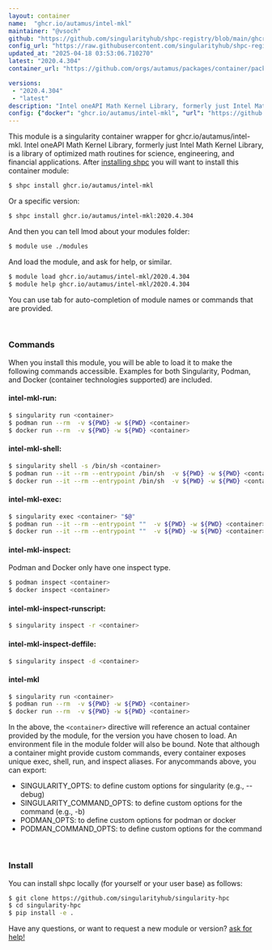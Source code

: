 ```yaml
---
layout: container
name:  "ghcr.io/autamus/intel-mkl"
maintainer: "@vsoch"
github: "https://github.com/singularityhub/shpc-registry/blob/main/ghcr.io/autamus/intel-mkl/container.yaml"
config_url: "https://raw.githubusercontent.com/singularityhub/shpc-registry/main/ghcr.io/autamus/intel-mkl/container.yaml"
updated_at: "2025-04-18 03:53:06.710270"
latest: "2020.4.304"
container_url: "https://github.com/orgs/autamus/packages/container/package/intel-mkl"

versions:
 - "2020.4.304"
 - "latest"
description: "Intel oneAPI Math Kernel Library, formerly just Intel Math Kernel Library, is a library of optimized math routines for science, engineering, and financial applications."
config: {"docker": "ghcr.io/autamus/intel-mkl", "url": "https://github.com/orgs/autamus/packages/container/package/intel-mkl", "maintainer": "@vsoch", "description": "Intel oneAPI Math Kernel Library, formerly just Intel Math Kernel Library, is a library of optimized math routines for science, engineering, and financial applications.", "latest": {"2020.4.304": "sha256:63b34cf7c73fc23f07d661ae58f935bad1e79ebd4b69f3f585b47d0a70481f51"}, "tags": {"2020.4.304": "sha256:63b34cf7c73fc23f07d661ae58f935bad1e79ebd4b69f3f585b47d0a70481f51", "latest": "sha256:63b34cf7c73fc23f07d661ae58f935bad1e79ebd4b69f3f585b47d0a70481f51"}}
---
```


This module is a singularity container wrapper for ghcr.io/autamus/intel-mkl.
Intel oneAPI Math Kernel Library, formerly just Intel Math Kernel Library, is a library of optimized math routines for science, engineering, and financial applications.
After [installing shpc](#install) you will want to install this container module:


```bash
$ shpc install ghcr.io/autamus/intel-mkl
```

Or a specific version:

```bash
$ shpc install ghcr.io/autamus/intel-mkl:2020.4.304
```

And then you can tell lmod about your modules folder:

```bash
$ module use ./modules
```

And load the module, and ask for help, or similar.

```bash
$ module load ghcr.io/autamus/intel-mkl/2020.4.304
$ module help ghcr.io/autamus/intel-mkl/2020.4.304
```

You can use tab for auto-completion of module names or commands that are provided.

<br>

### Commands

When you install this module, you will be able to load it to make the following commands accessible.
Examples for both Singularity, Podman, and Docker (container technologies supported) are included.

#### intel-mkl-run:

```bash
$ singularity run <container>
$ podman run --rm  -v ${PWD} -w ${PWD} <container>
$ docker run --rm  -v ${PWD} -w ${PWD} <container>
```

#### intel-mkl-shell:

```bash
$ singularity shell -s /bin/sh <container>
$ podman run --it --rm --entrypoint /bin/sh  -v ${PWD} -w ${PWD} <container>
$ docker run --it --rm --entrypoint /bin/sh  -v ${PWD} -w ${PWD} <container>
```

#### intel-mkl-exec:

```bash
$ singularity exec <container> "$@"
$ podman run --it --rm --entrypoint ""  -v ${PWD} -w ${PWD} <container> "$@"
$ docker run --it --rm --entrypoint ""  -v ${PWD} -w ${PWD} <container> "$@"
```

#### intel-mkl-inspect:

Podman and Docker only have one inspect type.

```bash
$ podman inspect <container>
$ docker inspect <container>
```

#### intel-mkl-inspect-runscript:

```bash
$ singularity inspect -r <container>
```

#### intel-mkl-inspect-deffile:

```bash
$ singularity inspect -d <container>
```



#### intel-mkl

```bash
$ singularity run <container>
$ podman run --rm  -v ${PWD} -w ${PWD} <container>
$ docker run --rm  -v ${PWD} -w ${PWD} <container>
```


In the above, the `<container>` directive will reference an actual container provided
by the module, for the version you have chosen to load. An environment file in the
module folder will also be bound. Note that although a container
might provide custom commands, every container exposes unique exec, shell, run, and
inspect aliases. For anycommands above, you can export:

 - SINGULARITY_OPTS: to define custom options for singularity (e.g., --debug)
 - SINGULARITY_COMMAND_OPTS: to define custom options for the command (e.g., -b)
 - PODMAN_OPTS: to define custom options for podman or docker
 - PODMAN_COMMAND_OPTS: to define custom options for the command

<br>

### Install

You can install shpc locally (for yourself or your user base) as follows:

```bash
$ git clone https://github.com/singularityhub/singularity-hpc
$ cd singularity-hpc
$ pip install -e .
```

Have any questions, or want to request a new module or version? [ask for help!](https://github.com/singularityhub/singularity-hpc/issues)
